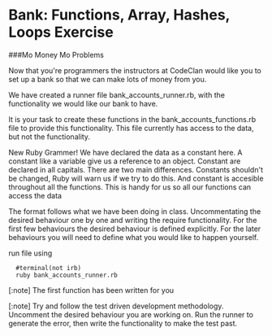# Bank: Functions, Array, Hashes, Loops Exercise
###Mo Money Mo Problems

Now that you're programmers the instructors at CodeClan would like you to set up a bank so that we can make lots of money from you.

We have created a runner file bank_accounts_runner.rb, with the functionality we would like our bank to have. 

It is your task to create these functions in the bank_accounts_functions.rb file to provide this functionality. This file currently has access to the data,  but not the functionality.

New Ruby Grammer! We have declared the data as a constant here. A constant like a variable give us a reference to an object. Constant are declared in all capitals.  There are two main differences. Constants shouldn't be changed, Ruby will warn us if we try to do this.  And constant is accesible throughout all the functions. This is handy for us so all our functions can access the data

The format follows what we have been doing in class.  Uncommentating the desired behaviour one by one and writing the require functionality.  For the first few behaviours the desired behaviour is defined explicitly.  For the later behaviours you will need to define what you would like to happen yourself.


run file using

```
  #terminal(not irb)
  ruby bank_accounts_runner.rb
```
[:note] The first function has been written for you

[:note] Try and follow the test driven development methodology. Uncomment the desired behaviour you are working on.  Run the runner to generate the error,  then write the functionality to make the test past.






